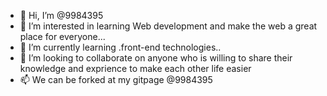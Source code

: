 - 👋 Hi, I’m @9984395
- 👀 I’m interested in learning Web development and make the web a great place for everyone...
- 🌱 I’m currently learning .front-end technologies..
- 💞️ I’m looking to collaborate on anyone who is willing to share their knowledge and exprience to make each other life easier
- 📫 We can be forked at my gitpage @9984395

<!---
9984395/9984395 is a ✨ special ✨ repository because its `README.md` (this file) appears on your GitHub profile.
You can click the Preview link to take a look at your changes.
--->
